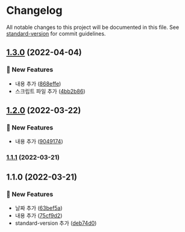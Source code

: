 # Changelog

All notable changes to this project will be documented in this file. See [standard-version](https://github.com/conventional-changelog/standard-version) for commit guidelines.

## [1.3.0](https://github.com/GangbacOl/git-playground/compare/v1.2.0...v1.3.0) (2022-04-04)


### :rocket: New Features

* 내용 추가 ([868effe](https://github.com/GangbacOl/git-playground/commit/868effe1b7f41c0379e7e03daa0873fdef576a18))
* 스크립트 파일 추가 ([4bb2b86](https://github.com/GangbacOl/git-playground/commit/4bb2b86e1fe40c1843b0c44957525fa31d950fb4))

## [1.2.0](https://github.com/GangbacOl/git-playground/compare/v1.1.1...v1.2.0) (2022-03-22)


### :rocket: New Features

* 내용 추가 ([9049174](https://github.com/GangbacOl/git-playground/commit/9049174279c05bd35a411c07a1422094774bf4b4))

### [1.1.1](https://github.com/GangbacOl/git-playground/compare/v1.1.0...v1.1.1) (2022-03-21)

## 1.1.0 (2022-03-21)


### :rocket: New Features

* 날짜 추가 ([63bef5a](https://github.com/GangbacOl/git-playground/commit/63bef5a8cf3cabe909127d9bd5363fae888034ae))
* 내용 추가 ([75cf9d2](https://github.com/GangbacOl/git-playground/commit/75cf9d2da8a05623644aae3e11a0b14600829e5c))
* standard-version 추가 ([deb74d0](https://github.com/GangbacOl/git-playground/commit/deb74d06352faf3b285e92b59296d96c35e6b33b))

